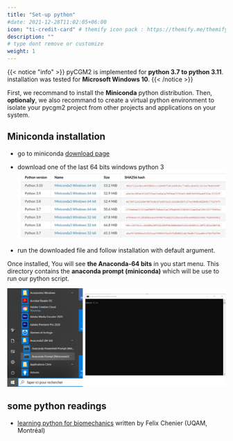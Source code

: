 ```yaml
---
title: "Set-up python"
#date: 2021-12-28T11:02:05+06:00
icon: "ti-credit-card" # themify icon pack : https://themify.me/themify-icons
description: ""
# type dont remove or customize
weight: 1
---
```


{{< notice "info" >}}
  pyCGM2 is implemented for **python 3.7 to python 3.11**. installation was tested for **Microsoft Windows 10**.
{{< /notice >}}


First, we recommand to install the **Miniconda** python distribution.  Then, **optionaly**, we also recommand to create a virtual python environment to isolate your pycgm2 project from other projects and applications on your system.


## Miniconda installation

* go to miniconda [download page](https://docs.conda.io/en/latest/miniconda.html)
* download one of the last 64 bits windows python 3
![miniconda](miniconda-installation.jpg)

* run the downloaded file and follow installation with default argument.  

Once installed, You will see **the Anaconda-64 bits** in you start menu. This directory contains the **anaconda prompt (miniconda)** which will be use to run our python script.

![minicondaConsole](anacondaConsole.png)


## some python readings 

 * [learning python for biomechanics](https://kineticstoolkit.uqam.ca/doc/python_for_beginners.html) written by Felix Chenier (UQAM, Montréal)


